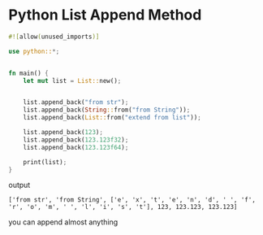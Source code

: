 

# Python List Append Method

```rust
#![allow(unused_imports)]

use python::*;


fn main() {
    let mut list = List::new();


    list.append_back("from str");
    list.append_back(String::from("from String"));
    list.append_back(List::from("extend from list"));

    list.append_back(123);
    list.append_back(123.123f32);
    list.append_back(123.123f64);

    print(list);
}
```

output
```shell
['from str', 'from String', ['e', 'x', 't', 'e', 'n', 'd', ' ', 'f', 'r', 'o', 'm', ' ', 'l', 'i', 's', 't'], 123, 123.123, 123.123]
```
you can append almost anything